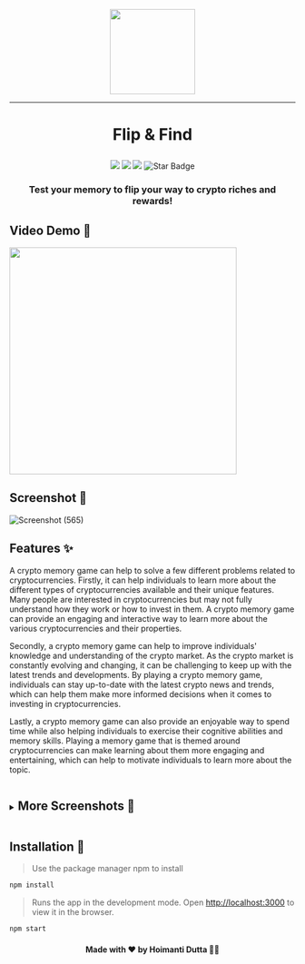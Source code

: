 <p align=center>
<image src = "./public/img/logoFlip.png" width = 150 >
</p>

---

# <p align=center> Flip & Find </p>
<p align="center">
<img src=https://badges.frapsoft.com/os/v2/open-source.svg?v"/>
<img src="https://img.shields.io/github/stars/thathoichoigirl/Flip-and-Find"/>
<img src="https://img.shields.io/github/forks/thathoichoigirl/Flip-and-Find"/>
<img src="https://img.shields.io/static/v1?label=%F0%9F%8C%9F&message=If%20Useful&style=style=flat&color=BC4E99" alt="Star Badge"/>
</p>

<h3 align=center> <strong>
Test your memory to flip your way to crypto riches and rewards!
</strong>
</h3>



## Video Demo 🤩
<img src="https://user-images.githubusercontent.com/91699007/227605162-43a53d1c-baa6-448e-83bd-61c739b2375a.mp4" height="400">



## Screenshot 🥰
![Screenshot (565)](https://user-images.githubusercontent.com/91699007/227607008-673b8f26-6ff9-4a55-80af-4d4e665bc991.png)



## Features ✨
A crypto memory game can help to solve a few different problems related to cryptocurrencies. Firstly, it can help individuals to learn more about the different types of cryptocurrencies available and their unique features. Many people are interested in cryptocurrencies but may not fully understand how they work or how to invest in them. A crypto memory game can provide an engaging and interactive way to learn more about the various cryptocurrencies and their properties.

Secondly, a crypto memory game can help to improve individuals' knowledge and understanding of the crypto market. As the crypto market is constantly evolving and changing, it can be challenging to keep up with the latest trends and developments. By playing a crypto memory game, individuals can stay up-to-date with the latest crypto news and trends, which can help them make more informed decisions when it comes to investing in cryptocurrencies.

Lastly, a crypto memory game can also provide an enjoyable way to spend time while also helping individuals to exercise their cognitive abilities and memory skills. Playing a memory game that is themed around cryptocurrencies can make learning about them more engaging and entertaining, which can help to motivate individuals to learn more about the topic.


<details>
  <summary>
  <ruby><p></ruby>
  


## More Screenshots 🤩

 </p>
  </summary>

![Screenshot (561)](https://user-images.githubusercontent.com/91699007/227594971-3fbf897d-b72d-4d75-8462-ad250c90239a.png)
![Screenshot (563)](https://user-images.githubusercontent.com/91699007/227594756-e22765d2-64d8-4ce6-b037-c405c9c94748.png)
![Screenshot (564)](https://user-images.githubusercontent.com/91699007/227594759-c1d4a25d-6bae-49c1-9a5d-ded924fbfe9c.png)
![Screenshot (562)](https://user-images.githubusercontent.com/91699007/227594754-47fef34e-b678-4194-81c3-0fcd8e068869.png)
</details>

## Installation 🤗

> Use the package manager npm to install
```bash
npm install
```
> Runs the app in the development mode.
> Open [http://localhost:3000](http://localhost:3000) to view it in the browser.
```bash
npm start
```						     



<h4 align="center">
	Made with ❤ by Hoimanti Dutta 👩‍💻
</h4>



